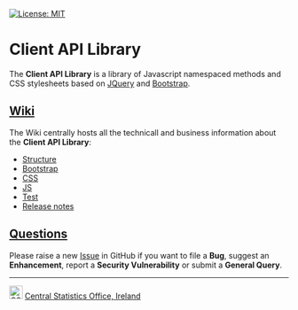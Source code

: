 [![License: MIT](https://img.shields.io/badge/License-MIT-yellow.svg)](https://opensource.org/licenses/MIT)

# Client API Library
The **Client API Library** is a library of Javascript namespaced methods and CSS stylesheets based on [JQuery](https://jquery.com/) and [Bootstrap](https://getbootstrap.com/).

## [Wiki](https://github.com/CSOIreland/Client-API-Library/wiki)
The Wiki centrally hosts all the technicall and business information about the **Client API Library**:

* [Structure](https://github.com/CSOIreland/Client-API-Library/wiki/Structure)
* [Bootstrap](https://github.com/CSOIreland/Client-API-Library/wiki/Bootstrap)
* [CSS](https://github.com/CSOIreland/Client-API-Library/wiki/CSS)
* [JS](https://github.com/CSOIreland/Client-API-Library/wiki/JS)
* [Test](https://github.com/CSOIreland/Client-API-Library/wiki/Test)
* [Release notes](https://github.com/CSOIreland/Client-API-Library/wiki)

## [Questions](https://github.com/CSOIreland/Client-API-Library/issues/new/choose)
Please raise a new [Issue](https://github.com/CSOIreland/Client-API-Library/issues/new/choose) in GitHub if you want to file a **Bug**, suggest an **Enhancement**, report a **Security Vulnerability** or submit a **General Query**.

***
<img src="https://user-images.githubusercontent.com/5030226/60980383-47ccbf80-a32c-11e9-8572-3c234abcd9fb.png" Title="CSO" alt="CSO" width="24"> [Central Statistics Office, Ireland](https://www.cso.ie/)   

